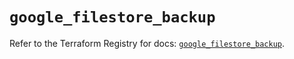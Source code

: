 # `google_filestore_backup`

Refer to the Terraform Registry for docs: [`google_filestore_backup`](https://registry.terraform.io/providers/hashicorp/google-beta/6.47.0/docs/resources/google_filestore_backup).
